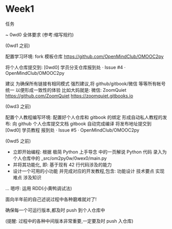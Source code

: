 # Week1

任务

~ 0wd0 全体要求 (参考:缩写规约)

(0wd1 之前) 

配置学习环境:
fork 模板仓库 https://github.com/OpenMindClub/OMOOC2py

将个人仓库提交到: [0wd0] 学员分支仓库报到处 ·
Issue #4 · OpenMindClub/OMOOC2py

建议 为确保所有链接有相同模式
强烈建议,将 github/gitbook/微信 等等所有帐号统一
以便形成一致性的体验
比如大妈就是:
微信: ZoomQuiet
https://github.com/ZoomQuiet
https://zoomquiet.gitbooks.io

(0wd3 之前)

配置个人教程编写环境:
配置好个人仓库和 gitbook 的绑定
形成自动私人教程的发布:
向 github 个人仓库提交文档
gitbook 自动完成编译
将发布地址提交到 [0wd0] 学员教程 报到处 · Issue #5 · OpenMindClub/OMOOC2py


(0wd5 之前) 

* 立即开始编程:
根据 极简 Python 上手导念 中的一页解说 Python 代码
录入为个人仓库中的 _src/om2py0w/0wex0/main.py
* 并将其功能化, 即:
基于现有 42 行代码涉及的能力
* 设计一个可用的小功能
并完成对应的开发教程,包含:
功能设计
技术要点
实现难点
涉及知识


...
嗯哼: 运用 RDD(小黄鸭调试法)

面向半年前的自己述说过程中各种磨难就对了!

确保每一个可运行版本,都及时 push 到个人仓库中

(提醒: 过程中的各种中间版本非常重要,一定要及时 push 入仓库)